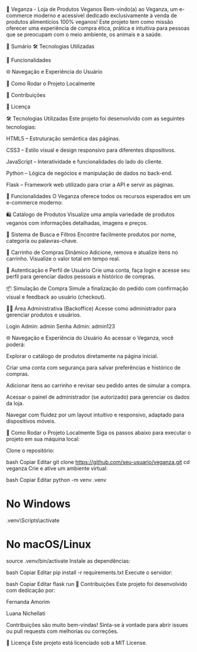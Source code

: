 🌱 Veganza - Loja de Produtos Veganos
Bem-vindo(a) ao Veganza, um e-commerce moderno e acessível dedicado exclusivamente à venda de produtos alimentícios 100% veganos! Este projeto tem como missão oferecer uma experiência de compra ética, prática e intuitiva para pessoas que se preocupam com o meio ambiente, os animais e a saúde.

📜 Sumário
🛠️ Tecnologias Utilizadas

🚀 Funcionalidades

🌐 Navegação e Experiência do Usuário

🔧 Como Rodar o Projeto Localmente

🌟 Contribuições

📄 Licença

🛠️ Tecnologias Utilizadas
Este projeto foi desenvolvido com as seguintes tecnologias:

HTML5 – Estruturação semântica das páginas.

CSS3 – Estilo visual e design responsivo para diferentes dispositivos.

JavaScript – Interatividade e funcionalidades do lado do cliente.

Python – Lógica de negócios e manipulação de dados no back-end.

Flask – Framework web utilizado para criar a API e servir as páginas.

🚀 Funcionalidades
O Veganza oferece todos os recursos esperados em um e-commerce moderno:

🛍️ Catálogo de Produtos
Visualize uma ampla variedade de produtos veganos com informações detalhadas, imagens e preços.

🔎 Sistema de Busca e Filtros
Encontre facilmente produtos por nome, categoria ou palavras-chave.

🛒 Carrinho de Compras Dinâmico
Adicione, remova e atualize itens no carrinho. Visualize o valor total em tempo real.

👤 Autenticação e Perfil de Usuário
Crie uma conta, faça login e acesse seu perfil para gerenciar dados pessoais e histórico de compras.

📦 Simulação de Compra
Simule a finalização do pedido com confirmação visual e feedback ao usuário (checkout).

🧑‍💼 Área Administrativa (Backoffice)
Acesse como administrador para gerenciar produtos e usuários.

Login Admin: admin
Senha Admin: admin123

🌐 Navegação e Experiência do Usuário
Ao acessar o Veganza, você poderá:

Explorar o catálogo de produtos diretamente na página inicial.

Criar uma conta com segurança para salvar preferências e histórico de compras.

Adicionar itens ao carrinho e revisar seu pedido antes de simular a compra.

Acessar o painel de administrador (se autorizado) para gerenciar os dados da loja.

Navegar com fluidez por um layout intuitivo e responsivo, adaptado para dispositivos móveis.

🔧 Como Rodar o Projeto Localmente
Siga os passos abaixo para executar o projeto em sua máquina local:

Clone o repositório:

bash
Copiar
Editar
git clone https://github.com/seu-usuario/veganza.git
cd veganza
Crie e ative um ambiente virtual:

bash
Copiar
Editar
python -m venv .venv
# No Windows
.venv\Scripts\activate
# No macOS/Linux
source .venv/bin/activate
Instale as dependências:

bash
Copiar
Editar
pip install -r requirements.txt
Execute o servidor:

bash
Copiar
Editar
flask run
🌟 Contribuições
Este projeto foi desenvolvido com dedicação por:

Fernanda Amorim

Luana Nichellati

Contribuições são muito bem-vindas! Sinta-se à vontade para abrir issues ou pull requests com melhorias ou correções.

📄 Licença
Este projeto está licenciado sob a MIT License.

